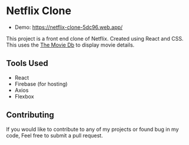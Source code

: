 # Netflix Clone
* Demo: https://netflix-clone-5dc96.web.app/ <br/>

This project is a front end clone of Netflix. Created using React and CSS. This uses the [The Movie Db](https://www.themoviedb.org/documentation/api) to display movie details.<br/>

## Tools Used
* React <br/>
* Firebase (for hosting)<br/>
* Axios <br/>
* Flexbox

## Contributing

If you would like to contribute to any of my projects or found bug in my code, Feel free to submit a pull request.
